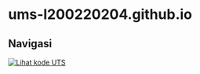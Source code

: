 # ums-l200220204.github.io


## Navigasi

[![Lihat kode UTS](https://img.shields.io/badge/Lihat-Kode%20Python-blue)](./tugas_ipsd_uts.py)
